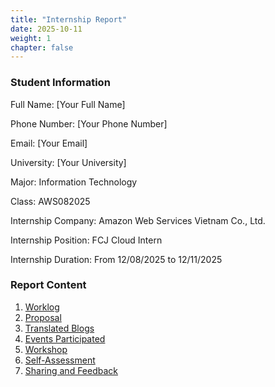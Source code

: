 ```yaml
---
title: "Internship Report"
date: 2025-10-11
weight: 1 
chapter: false
---
```


### Student Information

Full Name: [Your Full Name]

Phone Number: [Your Phone Number]

Email: [Your Email]

University: [Your University]

Major: Information Technology

Class: AWS082025

Internship Company: Amazon Web Services Vietnam Co., Ltd.

Internship Position: FCJ Cloud Intern

Internship Duration: From 12/08/2025 to 12/11/2025

### Report Content

1. [Worklog](1-worklog)
2. [Proposal](2-proposal)
3. [Translated Blogs](3-translated-blogs)
4. [Events Participated](4-event-participated)
5. [Workshop](5-workshop)
6. [Self-Assessment](6-self-assessment)
7. [Sharing and Feedback](7-sharing-and-feedback)
